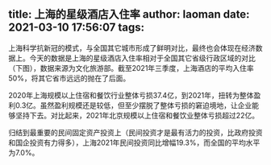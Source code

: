 title: 上海的星级酒店入住率
author: laoman
date: 2021-03-10 17:56:07
tags:
---
上海科学抗新冠的模式，与全国其它城市形成了鲜明对比，最终也会体现在经济数据上。今天的数据是上海的星级酒店入住率相对于全国其它省级行政区域的对比（下图），数据来源为文化旅游部。截至2021年三季度，上海酒店的平均入住率50%，将其它省市远远的抛在了后面。
<!-- more-->

2020年上海规模以上住宿和餐饮行业整体亏损37.4亿，到2021年，扭转为整体盈利0.3亿。虽然盈利规模还是较低，但至少摆脱了整体亏损的窘迫境地，让企业能够坚持下去。对比起来，2021年北京规模以上住宿和餐饮业整体亏损超过22亿。

归结到最重要的民间固定资产投资上（民间投资才是最有活力的投资，比政府投资和国企投资有力得多），上海2021年民间投资同比增幅19.3%，而全国的平均水平为7.0%。